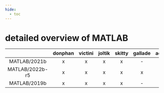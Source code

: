```yaml
---
hide:
  - toc
---
```


detailed overview of MATLAB
===========================

| |donphan|victini|joltik|skitty|gallade|accelgor|swalot|doduo|
| :---: | :---: | :---: | :---: | :---: | :---: | :---: | :---: | :---: |
|MATLAB/2021b|x|x|x|x|-|x|x|x|
|MATLAB/2022b-r5|x|x|x|x|x|x|x|x|
|MATLAB/2019b|x|x|x|x|-|-|-|x|
